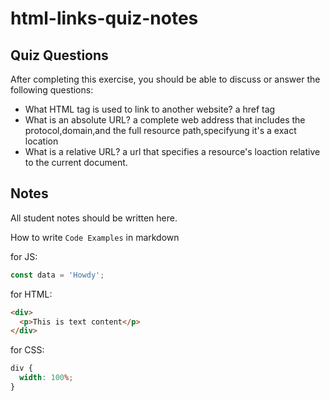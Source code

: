 # html-links-quiz-notes

## Quiz Questions

After completing this exercise, you should be able to discuss or answer the following questions:

- What HTML tag is used to link to another website?
  a href tag
- What is an absolute URL?
  a complete web address that includes the protocol,domain,and the full resource path,specifyung it's a exact location
- What is a relative URL?
  a url that specifies a resource's loaction relative to the current document.

## Notes

All student notes should be written here.

How to write `Code Examples` in markdown

for JS:

```javascript
const data = 'Howdy';
```

for HTML:

```html
<div>
  <p>This is text content</p>
</div>
```

for CSS:

```css
div {
  width: 100%;
}
```
